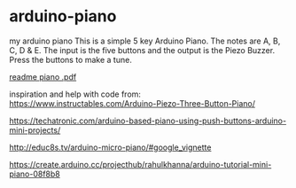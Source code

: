 # arduino-piano
my arduino piano
This is a simple 5 key Arduino Piano. The notes are A, B, C, D & E. The input is the five buttons and the output is the Piezo Buzzer. Press the buttons to make a tune.

[readme piano .pdf](https://github.com/jedrees/arduino-piano/files/8900198/readme.piano.pdf)



inspiration and help with code from:
https://www.instructables.com/Arduino-Piezo-Three-Button-Piano/

https://techatronic.com/arduino-based-piano-using-push-buttons-arduino-mini-projects/

http://educ8s.tv/arduino-micro-piano/#google_vignette

https://create.arduino.cc/projecthub/rahulkhanna/arduino-tutorial-mini-piano-08f8b8
